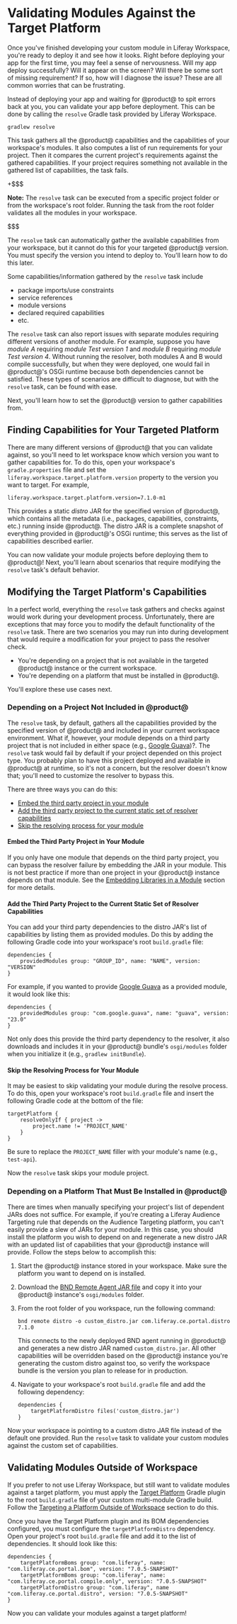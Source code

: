 # Validating Modules Against the Target Platform

Once you've finished developing your custom module in Liferay Workspace, you're
ready to deploy it and see how it looks. Right before deploying your app for the
first time, you may feel a sense of nervousness. Will my app deploy
successfully? Will it appear on the screen? Will there be some sort of missing
requirement? If so, how will I diagnose the issue? These are all common worries
that can be frustrating.

Instead of deploying your app and waiting for @product@ to spit errors back at
you, you can validate your app before deployment. This can be done by calling
the `resolve` Gradle task provided by Liferay Workspace.

    gradlew resolve

This task gathers all the @product@ capabilities and the capabilities of your
workspace's modules. It also computes a list of run requirements for your
project. Then it compares the current project's requirements against the
gathered capabilities. If your project requires something not available in the
gathered list of capabilities, the task fails.

+$$$

**Note:** The `resolve` task can be executed from a specific project folder or
from the workspace's root folder. Running the task from the root folder
validates all the modules in your workspace.

$$$

The `resolve` task can automatically gather the available capabilities from your
workspace, but it cannot do this for your targeted @product@ version. You must
specify the version you intend to deploy to. You'll learn how to do this later.

Some capabilities/information gathered by the `resolve` task include

- package imports/use constraints
- service references
- module versions
- declared required capabilities
- etc.

<!-- TODO: Ask Greg for more capabilities that are gathered. -Cody -->

The `resolve` task can also report issues with separate modules requiring
different versions of another module. For example, suppose you have *module A*
requiring *module Test version 1* and *module B* requiring *module Test version
4*. Without running the resolver, both modules A and B would compile
successfully, but when they were deployed, one would fail in @product@'s OSGi
runtime because both dependencies cannot be satisfied. These types of scenarios
are difficult to diagnose, but with the `resolve` task, can be found with ease.

Next, you'll learn how to set the @product@ version to gather capabilities from.

## Finding Capabilities for Your Targeted Platform

There are many different versions of @product@ that you can validate against, so
you'll need to let workspace know which version you want to gather capabilities
for. To do this, open your workspace's `gradle.properties` file and set the
`liferay.workspace.target.platform.version` property to the version you want to
target. For example,

    liferay.workspace.target.platform.version=7.1.0-m1

<!-- TODO: Update above version to accurate milestone version syntax. This was a
shot in the dark. -Cody -->

This provides a static *distro* JAR for the specified version of @product@,
which contains all the metadata (i.e., packages, capabilities, constraints,
etc.) running inside @product@. The distro JAR is a complete snapshot of
everything provided in @product@'s OSGi runtime; this serves as the list of
capabilities described earlier.

You can now validate your module projects before deploying them to @product@!
Next, you'll learn about scenarios that require modifying the `resolve` task's
default behavior.

## Modifying the Target Platform's Capabilities

In a perfect world, everything the `resolve` task gathers and checks against
would work during your development process. Unfortunately, there are exceptions
that may force you to modify the default functionality of the `resolve` task.
There are two scenarios you may run into during development that would require
a modification for your project to pass the resolver check.

- You're depending on a project that is not available in the targeted @product@
  instance or the current workspace.
- You're depending on a platform that must be installed in @product@.

You'll explore these use cases next.

### Depending on a Project Not Included in @product@

The `resolve` task, by default, gathers all the capabilities provided by the
specified version of @product@ and included in your current workspace
environment. What if, however, your module depends on a third party project that
is not included in either space (e.g.,
[Google Guava](https://opensource.google.com/projects/guava))?. The `resolve`
task would fail by default if your project depended on this project type. You
probably plan to have this project deployed and available in @product@ at
runtime, so it's not a concern, but the resolver doesn't know that; you'll need
to customize the resolver to bypass this.

There are three ways you can do this:

- [Embed the third party project in your module](#embed-the-third-party-project-in-your-module)
- [Add the third party project to the current static set of resolver capabilities](#add-the-third-party-project-to-the-current-static-set-of-resolver-capabilities)
- [Skip the resolving process for your module](#skip-the-resolving-process-for-your-module)

#### Embed the Third Party Project in Your Module

If you only have one module that depends on the third party project, you can
bypass the resolver failure by embedding the JAR in your module. This is not
best practice if more than one project in your @product@ instance depends on
that module. See the
[Embedding Libraries in a Module](/develop/tutorials/-/knowledge_base/7-1/adding-third-party-libraries-to-a-module#embedding-libraries-in-a-module)
section for more details.

#### Add the Third Party Project to the Current Static Set of Resolver Capabilities

You can add your third party dependencies to the distro JAR's list of
capabilities by listing them as provided modules. Do this by adding the
following Gradle code into your workspace's root `build.gradle` file:

    dependencies {
        providedModules group: "GROUP_ID", name: "NAME", version: "VERSION"
    }

For example, if you wanted to provide
[Google Guava](https://opensource.google.com/projects/guava) as a provided
module, it would look like this:

    dependencies {
        providedModules group: "com.google.guava", name: "guava", version: "23.0"
    }

Not only does this provide the third party dependency to the resolver, it also
downloads and includes it in your @product@ bundle's `osgi/modules` folder when
you initialize it (e.g., `gradlew initBundle`).

#### Skip the Resolving Process for Your Module

It may be easiest to skip validating your module during the resolve process. To
do this, open your workspace's root `build.gradle` file and insert the following
Gradle code at the bottom of the file:

    targetPlatform {
        resolveOnlyIf { project ->
            project.name != 'PROJECT_NAME'
        }
    }

Be sure to replace the `PROJECT_NAME` filler with your module's name (e.g.,
`test-api`).

Now the `resolve` task skips your module project.

### Depending on a Platform That Must Be Installed in @product@

There are times when manually specifying your project's list of dependent JARs
does not suffice. For example, if you're creating a Liferay Audience Targeting
rule that depends on the Audience Targeting platform, you can't easily provide a
slew of JARs for your module. In this case, you should install the platform you
wish to depend on and regenerate a new distro JAR with an updated list of
capabilities that your @product@ instance will provide. Follow the steps below
to accomplish this:

<!-- The below process will likely be automated in Blade at some point. -Cody -->

1.  Start the @product@ instance stored in your workspace. Make sure the
    platform you want to depend on is installed.

2.  Download the
    [BND Remote Agent JAR file](https://search.maven.org/#search%7Cga%7C1%7Cbiz.aqute.remote.agent)
    and copy it into your @product@ instance's `osgi/modules` folder.

3.  From the root folder of you workspace, run the following command:

        bnd remote distro -o custom_distro.jar com.liferay.ce.portal.distro 7.1.0

    This connects to the newly deployed BND agent running in @product@ and
    generates a new distro JAR named `custom_distro.jar`. All other capabilities
    will be overridden based on the @product@ instance you're generating the
    custom distro against too, so verify the workspace bundle is the version you
    plan to release for in production.

4.  Navigate to your workspace's root `build.gradle` file and add the following
    dependency:

        dependencies {
            targetPlatformDistro files('custom_distro.jar')
        }

Now your workspace is pointing to a custom distro JAR file instead of the
default one provided. Run the `resolve` task to validate your custom modules
against the custom set of capabilities.

## Validating Modules Outside of Workspace

<!-- TODO: Remove this section once the reference doc for the Gradle plugin is
available. This is just gives a taste of targeting a platform for those who
don't want to use Workspace. More details will be provided in reference doc.
-Cody -->

If you prefer to not use Liferay Workspace, but still want to validate modules
against a target platform, you must apply the
[Target Platform](https://github.com/liferay/liferay-portal/tree/master/modules/sdk/gradle-plugins-target-platform)
Gradle plugin to the root `build.gradle` file of your custom multi-module Gradle
build. Follow the
[Targeting a Platform Outside of Workspace](/develop/tutorials/-/knowledge_base/7-1/managing-the-target-platform-for-liferay-workspace#targeting-a-platform-outside-of-workspace)
section to do this.

Once you have the Target Platform plugin and its BOM dependencies configured,
you must configure the `targetPlatformDistro` dependency. Open your project's
root `build.gradle` file and add it to the list of dependencies. It should look
like this:

    dependencies {
        targetPlatformBoms group: "com.liferay", name: "com.liferay.ce.portal.bom", version: "7.0.5-SNAPSHOT"
        targetPlatformBoms group: "com.liferay", name: "com.liferay.ce.portal.compile.only", version: "7.0.5-SNAPSHOT"
        targetPlatformDistro group: "com.liferay", name "com.liferay.ce.portal.distro", version: "7.0.5-SNAPSHOT"
    }

Now you can validate your modules against a target platform!
